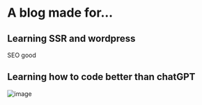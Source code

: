 
# A blog made for...
## Learning SSR and wordpress
SEO good
## Learning how to code better than chatGPT
![image](https://github.com/melissah717/melancholy-blog/assets/78319944/b1555a70-1adf-44f3-b5eb-f6b4d704450b)

